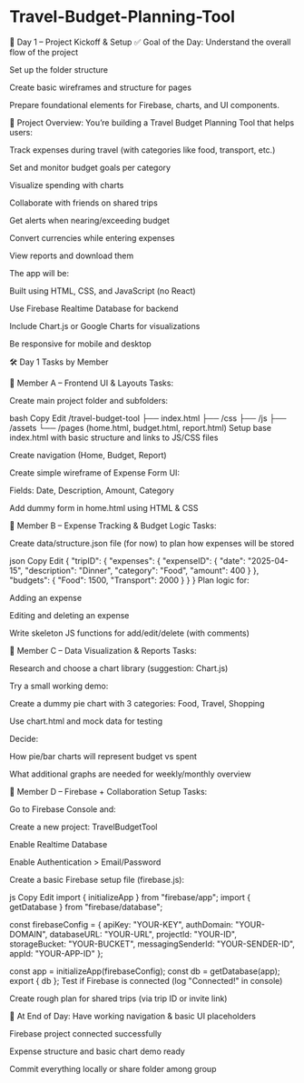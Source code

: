 # Travel-Budget-Planning-Tool

🧭 Day 1 – Project Kickoff & Setup ✅ Goal of the Day: Understand the overall flow of the project

Set up the folder structure

Create basic wireframes and structure for pages

Prepare foundational elements for Firebase, charts, and UI components.



🧩 Project Overview: You’re building a Travel Budget Planning Tool that helps users:

Track expenses during travel (with categories like food, transport, etc.)

Set and monitor budget goals per category

Visualize spending with charts

Collaborate with friends on shared trips

Get alerts when nearing/exceeding budget

Convert currencies while entering expenses

View reports and download them


The app will be:

Built using HTML, CSS, and JavaScript (no React)

Use Firebase Realtime Database for backend

Include Chart.js or Google Charts for visualizations

Be responsive for mobile and desktop



🛠️ Day 1 Tasks by Member 

👤 Member A – Frontend UI & Layouts Tasks:

Create main project folder and subfolders:

bash Copy Edit /travel-budget-tool ├── index.html ├── /css ├── /js ├── /assets └── /pages (home.html, budget.html, report.html) Setup base index.html with basic structure and links to JS/CSS files

Create navigation (Home, Budget, Report)

Create simple wireframe of Expense Form UI:

Fields: Date, Description, Amount, Category

Add dummy form in home.html using HTML & CSS



👤 Member B – Expense Tracking & Budget Logic Tasks:

Create data/structure.json file (for now) to plan how expenses will be stored

json Copy Edit { "tripID": { "expenses": { "expenseID": { "date": "2025-04-15", "description": "Dinner", "category": "Food", "amount": 400 } }, "budgets": { "Food": 1500, "Transport": 2000 } } } Plan logic for:

Adding an expense

Editing and deleting an expense

Write skeleton JS functions for add/edit/delete (with comments)



👤 Member C – Data Visualization & Reports Tasks:

Research and choose a chart library (suggestion: Chart.js)

Try a small working demo:

Create a dummy pie chart with 3 categories: Food, Travel, Shopping

Use chart.html and mock data for testing

Decide:

How pie/bar charts will represent budget vs spent

What additional graphs are needed for weekly/monthly overview



👤 Member D – Firebase + Collaboration Setup Tasks:

Go to Firebase Console and:

Create a new project: TravelBudgetTool

Enable Realtime Database

Enable Authentication > Email/Password

Create a basic Firebase setup file (firebase.js):

js Copy Edit import { initializeApp } from "firebase/app"; import { getDatabase } from "firebase/database";

const firebaseConfig = { apiKey: "YOUR-KEY", authDomain: "YOUR-DOMAIN", databaseURL: "YOUR-URL", projectId: "YOUR-ID", storageBucket: "YOUR-BUCKET", messagingSenderId: "YOUR-SENDER-ID", appId: "YOUR-APP-ID" };

const app = initializeApp(firebaseConfig); const db = getDatabase(app); export { db }; Test if Firebase is connected (log "Connected!" in console)

Create rough plan for shared trips (via trip ID or invite link)



📌 At End of Day: Have working navigation & basic UI placeholders

Firebase project connected successfully

Expense structure and basic chart demo ready

Commit everything locally or share folder among group
